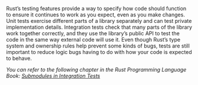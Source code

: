 

Rust’s testing features provide a way to specify how code should function to
ensure it continues to work as you expect, even as you make changes. Unit tests
exercise different parts of a library separately and can test private
implementation details. Integration tests check that many parts of the library
work together correctly, and they use the library’s public API to test the code
in the same way external code will use it. Even though Rust’s type system and
ownership rules help prevent some kinds of bugs, tests are still important to
reduce logic bugs having to do with how your code is expected to behave.

_You can refer to the following chapter in the Rust Programming Language Book: [Submodules in Integration Tests](https://doc.rust-lang.org/stable/book/ch11-03-test-organization.html#submodules-in-integration-tests)_
